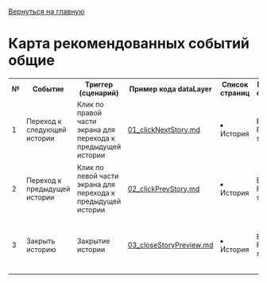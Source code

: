 [Вернуться на главную](/README.md)

# **Карта рекомендованных событий общие**


<table>
	<tr>
        <th class="col1">№</th>
        <th class="col2">Событие</th>
        <th class="col3">Триггер (сценарий)</th>
        <th class="col4">Пример кода dataLayer</th>
        <th class="col5">Список страниц</th>
        <th class="col6">Место на странице </th>
        <th class="col7">Пример</th> 
        <!-- 01 Клик для перехода к следующей истории -->
    <tr>
        <td>1</td>
        <td>Переход к следующей истории</td>
        <td>Клик по правой части экрана для перехода к предыдущей истории</td>
        <td><a href="../../02_datalayer_settings/01_events/02_interactions_events/01_clickNextStory.md" target="_blank">01_clickNextStory.md</a></td>
        <td>
            <li>История</li> 
        </td>
        <td>Виджет Frisbuy stories</td>
        <td><img src="../../images/02_datalayer_settings/03_pages/story.png" alt="story.png" width="400"/> Истории</td>
    </tr>      
        <!-- 02 Клик для перехода к предыдущей истории -->
    <tr>
        <td>2</td>
        <td>Переход к предыдущей истории</td>
        <td>Клик по левой части экрана для перехода к предыдущей истории</td>
        <td><a href="../../02_datalayer_settings/01_events/02_interactions_events/02_clickPrevStory.md" target="_blank">02_clickPrevStory.md</a></td>
        <td>
            <li>История</li> 
        </td>
        <td>Виджет Frisbuy stories</td>
        <td><img src="../../images/02_datalayer_settings/03_pages/story.png" alt="story.png" width="400"/> Истории</td>
    </tr>      
    <!-- 03 Закрыть историю -->
    <tr>
        <td>3</td>
        <td>Закрыть историю</td>
        <td>Закрытие истории</td>
        <td><a href="../../02_datalayer_settings/01_events/02_interactions_events/03_closeStoryPreview.md" target="_blank">03_closeStoryPreview.md</a></td>
        <td>
            <li>История</li> 
        </td>
        <td>Виджет Frisbuy stories</td>
        <td><img src="../../images/02_datalayer_settings/03_pages/story.png" alt="story.png" width="400"/> Истории</td>
    </tr>    
</table>  